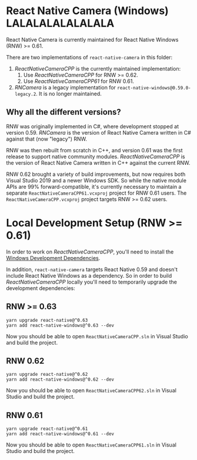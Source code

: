 # React Native Camera (Windows) LALALALALALALALA

React Native Camera is currently maintained for React Native Windows (RNW) >= 0.61.

There are two implementations of `react-native-camera` in this folder:

1. _ReactNativeCameraCPP_ is the currently maintained implementation:
   1. Use _ReactNativeCameraCPP_ for RNW >= 0.62.
   2. Use _ReactNativeCameraCPP61_ for RNW 0.61.
2. _RNCamera_ is a legacy implementation for `react-native-windows@0.59.0-legacy.2`. It is no longer maintained.

## Why all the different versions?

RNW was originally implemented in C#, where development stopped at version 0.59. _RNCamera_ is the version of React Native Camera written in C# against that (now "legacy") RNW.

RNW was then rebuilt from scratch in C++, and version 0.61 was the first release to support native community modules. _ReactNativeCameraCPP_ is the version of React Native Camera written in C++ against the current RNW.

RNW 0.62 brought a variety of build improvements, but now requires both Visual Studio 2019 and a newer Windows SDK. So while the native module APIs are 99% forward-compatible, it's currently necessary to maintain a separate `ReactNativeCameraCPP61.vcxproj` project for RNW 0.61 users. The `ReactNativeCameraCPP.vcxproj` project targets RNW >= 0.62 users.

# Local Development Setup (RNW >= 0.61)

In order to work on _ReactNativeCameraCPP_, you'll need to install the [Windows Development Dependencies](https://microsoft.github.io/react-native-windows/docs/rnw-dependencies).

In addition, `react-native-camera` targets React Native 0.59 and doesn't include React Native Windows as a dependency. So in order to build _ReactNativeCameraCPP_ locally you'll need to temporarily upgrade the development dependencies:

## RNW >= 0.63

```
yarn upgrade react-native@^0.63
yarn add react-native-windows@^0.63 --dev
```

Now you should be able to open `ReactNativeCameraCPP.sln` in Visual Studio and build the project.

## RNW 0.62

```
yarn upgrade react-native@^0.62
yarn add react-native-windows@^0.62 --dev
```

Now you should be able to open `ReactNativeCameraCPP62.sln` in Visual Studio and build the project.

## RNW 0.61

```
yarn upgrade react-native@^0.61
yarn add react-native-windows@^0.61 --dev
```

Now you should be able to open `ReactNativeCameraCPP61.sln` in Visual Studio and build the project.
